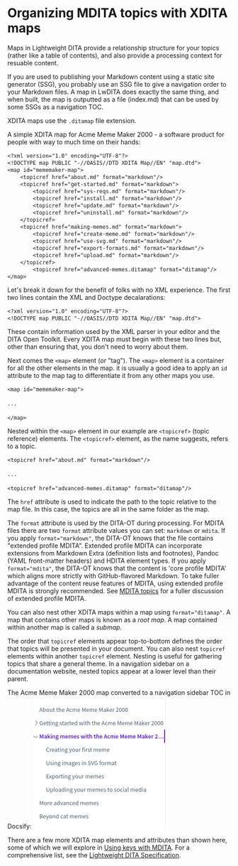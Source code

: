 # Organizing MDITA topics with XDITA maps

Maps in Lightweight DITA provide a relationship structure for your topics \(rather like a table of contents\), and also provide a processing context for resuable content.

If you are used to publishing your Markdown content using a static site generator \(SSG\), you probably use an SSG file to give a navigation order to your Markdown files. A map in LwDITA does exactly the same thing, and when built, the map is outputted as a file \(index.md\) that can be used by some SSGs as a navigation TOC.

XDITA maps use the `.ditamap` file extension.

A simple XDITA map for Acme Meme Maker 2000 - a software product for people with way to much time on their hands:

```
<?xml version="1.0" encoding="UTF-8"?>
<!DOCTYPE map PUBLIC "-//OASIS//DTD XDITA Map//EN" "map.dtd">
<map id="mememaker-map">
    <topicref href="about.md" format="markdown"/>
    <topicref href="get-started.md" format="markdown">
        <topicref href="sys-reqs.md" format="markdown"/>
        <topicref href="install.md" format="markdown"/>
        <topicref href="update.md" format="markdown"/>
        <topicref href="uninstall.md" format="markdown"/>         
    </topicref>
    <topicref href="making-memes.md" format="markdown">
        <topicref href="create-meme.md" format="markdown"/>
        <topicref href="use-svg.md" format="markdown"/>
        <topicref href="export-formats.md" format="markdown"/>
        <topicref href="upload.md" format="markdown"/>
    </topicref>       
        <topicref href="advanced-memes.ditamap" format="ditamap"/>
</map>
```

Let's break it down for the benefit of folks with no XML experience. The first two lines contain the XML and Doctype decalarations:

```
<?xml version="1.0" encoding="UTF-8"?>
<!DOCTYPE map PUBLIC "-//OASIS//DTD XDITA Map//EN" "map.dtd">
```

These contain information used by the XML parser in your editor and the DITA Open Toolkit. Every XDITA map must begin with these two lines but, other than ensuring that, you don't need to worry about them.

Next comes the `<map>` element \(or "tag"\). The `<map>` element is a container for all the other elements in the map. it is usually a good idea to apply an `id` attribute to the map tag to differentiate it from any other maps you use.

```
<map id="mememaker-map">

...

</map>
```

Nested within the `<map>` element in our example are `<topicref>` \(topic reference\) elements. The `<topicref>` element, as the name suggests, refers to a topic.

```
<topicref href="about.md" format="markdown"/>

...

<topicref href="advanced-memes.ditamap" format="ditamap"/>
```

The `href` attribute is used to indicate the path to the topic relative to the map file. In this case, the topics are all in the same folder as the map.

The `format` attribute is used by the DITA-OT during processing. For MDITA files there are two `format` attribute values you can set: `markdown` or `mdita`. If you apply `format="markdown"`, the DITA-OT knows that the file contains "extended profile MDITA". Extended profile MDITA can incorporate extensions from Markdown Extra \(definition lists and footnotes\), Pandoc \(YAML front-matter headers\) and HDITA element types. If you apply `format="mdita"`, the DITA-OT knows that the content is 'core profile MDITA' which aligns more strictly with GitHub-flavored Markdown. To take fuller advantage of the content reuse features of MDITA, using extended profile MDITA is strongly recommended. See [MDITA topics](MDITA-topics.md) for a fuller discussion of extended profile MDITA.

You can also nest other XDITA maps within a map using `format="ditamap"`. A map that contains other maps is known as a *root map*. A map contained within another map is called a *submap*.

The order that `topicref` elements appear top-to-bottom defines the order that topics will be presented in your document. You can also nest `topicref` elements within another `topicref` element. Nesting is useful for gathering topics that share a general theme. In a navigation sidebar on a documentation website, nested topics appear at a lower level than their parent.

The Acme Meme Maker 2000 map converted to a navigation sidebar TOC in Docsify: ![A sample navigation sidebar created from a ditamap](assets/sidebar.png)

There are a few more XDITA map elements and attributes than shown here, some of which we will explore in [Using keys with MDITA](MDITA-keys.md). For a comprehensive list, see the [Lightweight DITA Specification](https://www.oasis-open.org/committees/download.php/65658/lwdita.pdf).

